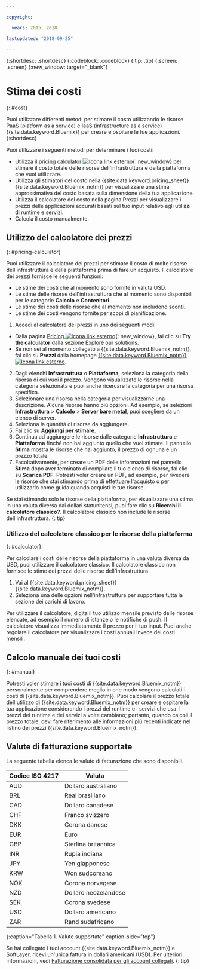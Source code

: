 ```yaml
---

copyright:

  years: 2015, 2018

lastupdated: "2018-09-25"

---
```


{:shortdesc: .shortdesc}
{:codeblock: .codeblock}
{:tip: .tip}
{:screen: .screen}
{:new_window: target="_blank"}

# Stima dei costi
{: #cost}

Puoi utilizzare differenti metodi per stimare il costo utilizzando le risorse PaaS (platform as a service) e IaaS (infrastructure as a service) {{site.data.keyword.Bluemix}} per creare e ospitare le tue applicazioni.
{:shortdesc}

Puoi utilizzare i seguenti metodi per determinare i tuoi costi:
* Utilizza il [pricing calculator ![Icona link esterno](../icons/launch-glyph.svg)](https://console.bluemix.net/pricing/){: new_window} per stimare il costo totale delle risorse dell'infrastruttura e della piattaforma che vuoi utilizzare.
* Utilizza gli stimatori del costo nella {{site.data.keyword.pricing_sheet}} {{site.data.keyword.Bluemix_notm}}
per visualizzare una stima approssimativa del costo basata sulla dimensione della tua applicazione.
* Utilizza il calcolatore del costo nella pagina Prezzi per visualizzare i prezzi delle applicazioni accurati basati sul tuo input relativo agli utilizzi di runtime e servizi.
* Calcola il costo manualmente.

## Utilizzo del calcolatore dei prezzi
{: #pricing-calculator}

Puoi utilizzare il calcolatore dei prezzi per stimare il costo di molte risorse dell'infrastruttura e della piattaforma prima di fare un acquisto.
Il calcolatore dei prezzi fornisce le seguenti funzioni:
  * Le stime dei costi che al momento sono fornite in valuta USD.
  * Le stime delle risorse dell'infrastruttura che al momento sono disponibili per le categorie **Calcolo** e **Contenitori**.
  * Le stime dei costi delle risorse che al momento non includono sconti.
  * Le stime dei costi vengono fornite per scopi di pianificazione.

1. Accedi al calcolatore dei prezzi in uno dei seguenti modi:
  * Dalla pagina [Pricing ![Icona link esterno](../icons/launch-glyph.svg)](https://www.ibm.com/cloud/pricing){: new_window}, fai clic su **Try the calculator** dalla sezione Explore our solutions.
  * Se non sei al momento collegato a {{site.data.keyword.Bluemix_notm}}, fai clic su **Prezzi** dalla homepage [{{site.data.keyword.Bluemix_notm}} ![Icona link esterno](../icons/launch-glyph.svg)](https://console.bluemix.net/).
2. Dagli elenchi **Infrastruttura** o **Piattaforma**, seleziona la categoria della risorsa di cui vuoi il prezzo. Vengono visualizzate le risorse nella categoria selezionata e puoi anche ricercare la categoria per una risorsa specifica.
3. Selezionare una risorsa nella categoria per visualizzarne una descrizione. Alcune risorse hanno più opzioni. Ad esempio, se selezioni **Infrastruttura** > **Calcolo** > **Server bare metal**, puoi scegliere da un elenco di server.
4. Seleziona la quantità di risorse da aggiungere.
5. Fai clic su **Aggiungi per stimare**.
6. Continua ad aggiungere le risorse dalle categorie **Infrastruttura** e **Piattaforma** finché non hai aggiunto quello che vuoi stimare. Il pannello **Stima** mostra le risorse che hai aggiunto, il prezzo di ognuna e un prezzo totale.
7. Facoltativamente, per creare un PDF delle informazioni nel pannello **Stima** dopo aver terminato di compilare il tuo elenco di risorse, fai clic su **Scarica PDF**. Potresti voler creare un PDF, ad esempio, per rivedere le risorse che stai stimando prima di effettuare l'acquisto o per utilizzarlo come guida quando acquisti le tue risorse.


Se stai stimando solo le risorse della piattaforma, per visualizzare una stima in una valuta diversa dai dollari statunitensi, puoi fare clic su **Ricerchi il calcolatore classico?**. Il calcolatore classico non include le risorse dell'infrastruttura.
{: tip}

### Utilizzo del calcolatore classico per le risorse della piattaforma
{: #calculator}

Per calcolare i costi delle risorse della piattaforma in una valuta diversa da USD, puoi utilizzare il calcolatore classico. Il calcolatore classico non fornisce le stime dei prezzi delle risorse dell'infrastruttura.

1. Vai al {{site.data.keyword.pricing_sheet}} {{site.data.keyword.Bluemix_notm}}.
2. Seleziona una delle opzioni nell'infrastruttura per supportare tutta la sezione dei carichi di lavoro.

Per utilizzare il calcolatore, digita il tuo utilizzo mensile previsto delle
risorse elencate, ad esempio il numero di istanze o le notifiche di push. Il calcolatore visualizza immediatamente il prezzo per il tuo
input. Puoi anche regolare il calcolatore per visualizzare i costi annuali invece dei costi mensili.

## Calcolo manuale dei tuoi costi
{: #manual}

Potresti voler stimare i tuoi costi di {{site.data.keyword.Bluemix_notm}} personalmente per comprendere meglio in che modo vengono calcolati i costi di {{site.data.keyword.Bluemix_notm}}. Puoi calcolare il prezzo totale
dell'utilizzo di {{site.data.keyword.Bluemix_notm}} per creare e ospitare la tua applicazione considerando i prezzi del runtime e i servizi che usa. I prezzi dei runtime e dei servizi a volte cambiano; pertanto, quando calcoli il prezzo totale, devi fare riferimento alle informazioni più recenti indicate nel listino dei prezzi {{site.data.keyword.Bluemix_notm}}.

## Valute di fatturazione supportate

La seguente tabella elenca le valute di fatturazione che sono disponibili.

|Codice ISO 4217| Valuta|
|-------------|---------|
|AUD |	  Dollaro australiano|
|BRL |	  Real brasiliano|
|CAD |	  Dollaro canadese|
|CHF |	  Franco svizzero|
|DKK |	  Corona danese|
|EUR |	  Euro|
|GBP |	  Sterlina britannica|
|INR |	  Rupia indiana|
|JPY |	  Yen giapponese|
|KRW |	  Won sudcoreano|
|NOK |	  Corona norvegese|
|NZD |	  Dollaro neozelandese|
|SEK |	  Corona svedese|
|USD |    Dollaro americano|
|ZAR |	  Rand sudafricano|
{:caption="Tabella 1. Valute supportate" caption-side="top"}

Se hai collegato i tuoi account {{site.data.keyword.Bluemix_notm}} e SoftLayer, ricevi un'unica fattura in dollari americani (USD). Per ulteriori informazioni, vedi [Fatturazione consolidata per gli account collegati](/docs/account/linking_accounts.html).
{: tip}
